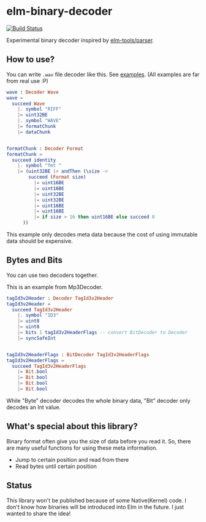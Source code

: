 elm-binary-decoder
====

[![Build Status](https://travis-ci.org/jinjor/elm-binary-decoder.svg)](https://travis-ci.org/jinjor/elm-binary-decoder)

Experimental binary decoder inspired by [elm-tools/parser](http://package.elm-lang.org/packages/elm-tools/parser/latest).


## How to use?

You can write `.wav` file decoder like this.
See [examples](https://github.com/jinjor/elm-binary-decoder/tree/master/examples). (All examples are far from real use :P)

```elm
wave : Decoder Wave
wave =
  succeed Wave
    |. symbol "RIFF"
    |= uint32BE
    |. symbol "WAVE"
    |= formatChunk
    |= dataChunk


formatChunk : Decoder Format
formatChunk =
  succeed identity
    |. symbol "fmt "
    |= (uint32BE |> andThen (\size ->
        succeed (Format size)
          |= uint16BE
          |= uint16BE
          |= uint32BE
          |= uint32BE
          |= uint16BE
          |= uint16BE
          |= if size > 16 then uint16BE else succeed 0
      ))
```

This example only decodes meta data because the cost of using immutable data should be expensive.


## Bytes and Bits

You can use two decoders together.

This is an example from Mp3Decoder.

```elm
tagId3v2Header : Decoder TagId3v2Header
tagId3v2Header =
  succeed TagId3v2Header
    |. symbol "ID3"
    |= uint8
    |= uint8
    |= bits 1 tagId3v2HeaderFlags -- convert BitDecoder to Decoder
    |= syncSafeInt


tagId3v2HeaderFlags : BitDecoder TagId3v2HeaderFlags
tagId3v2HeaderFlags =
  succeed TagId3v2HeaderFlags
    |= Bit.bool
    |= Bit.bool
    |= Bit.bool
    |= Bit.bool
```

While "Byte" decoder decodes the whole binary data, "Bit" decoder only decodes an Int value.


## What's special about this library?

Binary format often give you the size of data before you read it.
So, there are many useful functions for using these meta information.

* Jump to certain position and read from there
* Read bytes until certain position


## Status

This library won't be published because of some Native(Kernel) code.
I don't know how binaries will be introduced into Elm in the future.
I just wanted to share the idea!
